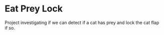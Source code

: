 # Eat Prey Lock
Project investigating if we can detect if a cat has prey and lock the cat flap if so.
